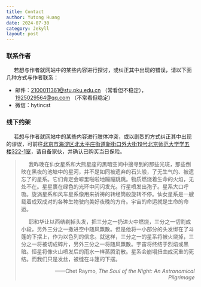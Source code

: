 ```yaml
---
title: Contact
author: Yutong Huang
date: 2024-07-30
category: Jekyll
layout: post
---
```

<style>
     p {
    text-indent: 20px;
  }
</style>

### 联系作者

若想与作者就网站中的某些内容进行探讨，或纠正其中出现的错误，请以下面几种方式与作者联系：
* 邮件：2100011361@stu.pku.edu.cn （常看但不稳定），1925029564@qq.com （不常看但稳定）
* 微信：hytincst

### 线下约架

若想与作者就网站中的某些内容进行肢体冲突，或以剧烈的方式纠正其中出现的谬误，可前往[北京市海淀区北太平庄街道新街口外大街19号北京师范大学学五楼322-1室][1]，请自备家伙，并确认已购买当日保险。


 
>我昨晚在仙女星系和大熊星座的黑暗空间中搜寻到的那些光斑，那些倒映在黑夜的池塘中的星河，并不是如同被遗弃的石头般，了无生气的、被遗忘了的星系。它们肯定会噼里啪啦地蹦蹦跳跳。物质燃烧着生命的火焰，无处不在。星星裹在绿色的光环中闪闪发光。行星喷发出孢子。星系大口呼吸。旋涡星系和风车星系像用来祈祷的转经筒般旋转不停。仙女星系是一艘载着成双成对的各种生物驶向美好夜晚的方舟。宇宙的命运就是生命的命运。
>
>耶和华让以西结剃掉头发，把三分之一扔进火中燃烧，三分之一切割成小段，另外三分之一撒进空中随风飘散。但是他将一小部分的头发绑在了斗篷的下摆上，作为以色列的信念。就这样，三分之一的星系将被火烧掉，三分之一将被切成碎片，另外三分之一将随风飘散。宇宙将终结于烈焰或黑暗。恒星将像火山喷发后的雨水一样蒸腾消散。星系会崩塌扭曲成沉重的死结。而我们只是发丝，被缝在斗篷的下摆。
><p align="right">——Chet Raymo, <i>The Soul of the Night: An Astronomical Pilgrimage</i></p>

[1]: https://ditu.amap.com/place/B0FFFEFJ58
